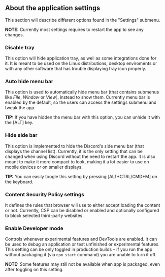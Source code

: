 ## About the application settings
This section will describe different options found in the "Settings" submenu.

**NOTE:** Currently most settings requires to restart the app to see any changes.

### Disable tray

This option will hide application tray, as well as some integrations done for it. It is meant to be used on the Linux distributions, desktop enviroments or with any other software that has trouble displaying tray icon properly.

### Auto hide menu bar

This option is used to automatically hide menu bar (that contains submenus like *File*, *Window* or *View*), instead to show them. Currently menu bar is enabled by the default, so the users can access the settings submenu and tweak the app.

**TIP:** If you have hidden the menu bar with this option, you can unhide it with the \[ALT\] key.

### Hide side bar

This option is implemented to hide the Discord's side menu bar (that displays the channel list). Currently, it is the only setting that can be changed when using Discord without the need to restart the app. It is also meant to make it more compact to look, making it a lot easier to use on mobile devices or on smaller displays.

**TIP:** You can easily toogle this setting by pressing \[ALT+CTRL/CMD+M\] on the keyboard.

### Content Security Policy settings

It defines the rules that browser will use to either accept loading the content or not. Currently, CSP can be disabled or enabled and optionally configured to block selected third-party websites.

### Enable Developer mode

Controls whenever experimental features and DevTools are enabled. It can be used to debug an application or test unfinished or experimental features. This setting can be only toggled in production builds – if you run the app without packaging it (via `npm start` command) you are unable to turn it off.

**NOTE:** Some features may still not be available when app is packaged, even after toggling on this setting.